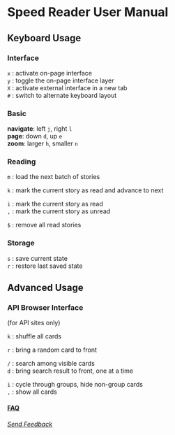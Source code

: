 Speed Reader User Manual
========================

## Keyboard Usage

### Interface
`x` : activate on-page interface  
`y` : toggle the on-page interface layer  
`X` : activate external interface in a new tab  
`#` : switch to alternate keyboard layout  


### Basic
__navigate__:     left `j`, right `l`  
__page__:         down `d`, up `e`  
__zoom__:         larger `h`, smaller `n`  

### Reading
`m` : load the next batch of stories  

`k` : mark the current story as read and advance to next  

`i` : mark the current story as read  
`,` : mark the current story as unread  

`$` : remove all read stories    

### Storage
`s` : save current state  
`r` : restore last saved state   

    
## Advanced Usage

### API Browser Interface
(for API sites only)  
  
`k` : shuffle all cards  
  
`r` : bring a random card to front  
  
`/` : search among visible cards  
`d` : bring search result to front, one at a time  

`i` : cycle through groups, hide non-group cards  
`,` : show all cards  
  

#### [FAQ](https://github.com/xfosdev/SpeedReader/blob/master/FAQ.md)
  
###### *[Send Feedback](https://github.com/xfosdev/SpeedReader/issues)*

